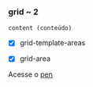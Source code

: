 ### grid ~ 2

    content (conteúdo)

  - [x] grid-template-areas
  - [x] grid-area


  Acesse o [pen](https://codepen.io/anabtrzz/pen/zYqppRP)
